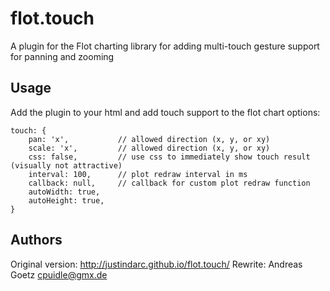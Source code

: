 # flot.touch

A plugin for the Flot charting library for adding multi-touch gesture support for panning and zooming

## Usage

Add the plugin to your html and add touch support to the flot chart options:

	touch: {
		pan: 'x',			// allowed direction (x, y, or xy)
		scale: 'x', 		// allowed direction (x, y, or xy)
		css: false,			// use css to immediately show touch result (visually not attractive)
		interval: 100,		// plot redraw interval in ms
		callback: null,		// callback for custom plot redraw function
		autoWidth: true,
		autoHeight: true,
	}

## Authors

Original version: http://justindarc.github.io/flot.touch/
Rewrite:	Andreas Goetz <cpuidle@gmx.de>
